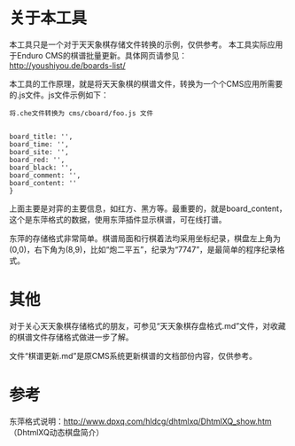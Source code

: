 


# 关于本工具

本工具只是一个对于天天象棋存储文件转换的示例，仅供参考。
本工具实际应用于Enduro CMS的棋谱批量更新。具体网页请参见：http://youshiyou.de/boards-list/

本工具的工作原理，就是将天天象棋的棋谱文件，转换为一个个CMS应用所需要的.js文件。js文件示例如下：

```
将.che文件转换为 cms/cboard/foo.js 文件


board_title: '',
board_time: '',
board_site: '',
board_red: '',
board_black: '',
board_comment: '',
board_content: ''
}
```

上面主要是对弈的主要信息，如红方、黑方等。最重要的，就是board_content，这个是东萍格式的数据，使用东萍插件显示棋谱，可在线打谱。

东萍的存储格式非常简单。棋谱局面和行棋着法均采用坐标纪录，棋盘左上角为(0,0)，右下角为(8,9)，比如“炮二平五”，纪录为“7747”，是最简单的程序纪录格式。

# 其他
对于关心天天象棋存储格式的朋友，可参见“天天象棋存盘格式.md”文件，对收藏的棋谱文件存储格式做进一步了解。

文件“棋谱更新.md”是原CMS系统更新棋谱的文档部份内容，仅供参考。

# 参考
东萍格式说明：http://www.dpxq.com/hldcg/dhtmlxq/DhtmlXQ_show.htm （DhtmlXQ动态棋盘简介）
